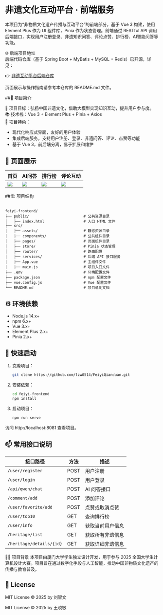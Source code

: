 # 非遗文化互动平台 · 前端服务

本项目为“非物质文化遗产传播与互动平台”的前端部分，基于 Vue 3 构建，使用 Element Plus 作为 UI 组件库，Pinia 作为状态管理。前端通过 RESTful API 调用后端接口，实现用户注册登录、非遗知识问答、评论点赞、排行榜、AI智能问答等功能。

🌐 后端项目地址  
后端代码仓库（基于 Spring Boot + MyBatis + MySQL + Redis）已开源，详见：

👉 [非遗互动平台后端仓库](https://github.com/lzw0514/FeiyiHouduan.git)

页面展示与操作指南请参考本仓库的 README.md 文件。

##📌 项目简介  

🎯 项目目标：弘扬中国非遗文化，借助大模型实现知识互动，提升用户参与度。  
📚 技术栈：Vue 3 + Element Plus + Pinia + Axios  
🧠 项目特色：
- 现代化响应式界面，友好的用户体验
- 集成后端服务，支持用户注册、登录、非遗问答、评论、点赞等功能
- 基于 Vue 3，前后端分离，易于扩展和维护

## 🎨 页面展示

| 首页 | AI问答 | 排行榜 | 评论互动 |
|------|--------|--------|----------|
| ![](./images/feiyi1.jpg) | ![](./assets/qa.png) | ![](./assets/rank.png) | ![](./assets/comment.png) |

##🏗️ 项目结构

```

feiyi-frontend/
├── public/                         # 公共资源目录
│   ├── index.html                  # 入口 HTML 文件
├── src/
│   ├── assets/                     # 静态资源目录
│   ├── components/                 # 公共组件目录
│   ├── pages/                      # 页面组件目录
│   ├── store/                      # Pinia 状态管理
│   ├── router/                     # 路由配置
│   ├── services/                   # 后端 API 接口服务
│   ├── App.vue                     # 主组件文件
│   ├── main.js                     # 项目入口文件
├── .env                            # 环境配置文件
├── package.json                    # npm 配置文件
├── vue.config.js                   # Vue 配置文件
└── README.md                       # 项目说明文档

```
## ⚙️ 环境依赖

- Node.js 14.x+
- npm 6.x+
- Vue 3.x+
- Element Plus 2.x+
- Pinia 2.x+

## 🚀 快速启动

1. 克隆项目：
   ```bash
   git clone https://github.com/lzw0514/FeiyiQianduan.git

2. 安装依赖：

   ```bash
   cd feiyi-frontend
   npm install
   
3. 启动项目：
   ```bash
   npm run serve

  访问 http://localhost:8081 查看项目。

##  📫 常用接口说明

| 接口路径                     | 方法   | 描述       |
| ------------------------ | ---- | --------------  |
| `/user/register`         | POST | 用户注册         |
| `/user/login`            | POST | 用户登录         |
| `/api/qwen/chat`         | POST | AI 问答接口      |
| `/comment/add`           | POST | 添加评论         |
| `/user/favorite/add`     | POST | 点赞或取消点赞    |
| `/user/top10`            | GET  | 查询排行榜       |
| `/user/info`             | GET  | 获取当前用户信息 |
| `/heritage/list`         | GET  | 获取所有非遗信息 |
| `/heritage/details/{id}` | GET  | 获取详细非遗信息 |


🙋‍♀️ 项目背景
本项目由厦门大学学生独立设计开发，用于参与 2025 全国大学生计算机设计大赛。项目旨在通过数字化手段与人工智能，推动中国非物质文化遗产的传播与教育普及。

## 📄 License
MIT License © 2025 by 刘智文

MIT License © 2025 by 王晓敏
